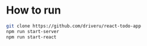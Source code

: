# How to run

```bash
git clone https://github.com/driveru/react-todo-app
npm run start-server
npm run start-react
```
